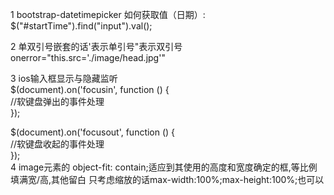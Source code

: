 1  bootstrap-datetimepicker 如何获取值（日期）:   
   $("#startTime").find("input").val();  
   
2  单双引号嵌套的话\'表示单引号\"表示双引号 onerror="this.src=\'./image/head.jpg\'"

3  ios输入框显示与隐藏监听  
   $(document).on('focusin', function () {  
     //软键盘弹出的事件处理  
   });  

   $(document).on('focusout', function () {  
     //软键盘收起的事件处理  
   });  
4  image元素的 object-fit: contain;适应到其使用的高度和宽度确定的框,等比例填满宽/高,其他留白
   只考虑缩放的话max-width:100%;max-height:100%;也可以


